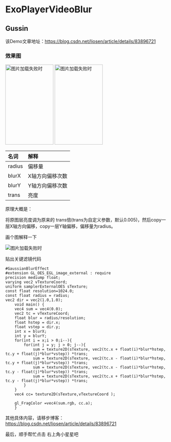 # ExoPlayerVideoBlur
## Gussin

该Demo文章地址：https://blog.csdn.net/liosen/article/details/83896721

### 效果图
<div>
<img src="https://github.com/liosen/ExoPlayerVideoBlur/blob/master/img/befor.png" width="150" height="250" alt="图片加载失败时"/>

<img src="https://github.com/liosen/ExoPlayerVideoBlur/blob/master/img/after.png" width="150" height="250" alt="图片加载失败时"/>
</div>

|名词|解释|
|:---|:---|
|radius|偏移量|
|blurX|X轴方向偏移次数|
|blurY|Y轴方向偏移次数|
|trans|亮度|

 原理大概是：

将原图层亮度调为原来的 trans倍(trans为自定义参数，默认0.005)，然后copy一层X轴方向偏移，copy一层Y轴偏移，偏移量为radius。

画个图解释一下

<img src="https://github.com/liosen/ExoPlayerVideoBlur/blob/master/img/图解.png" alt="图片加载失败时"/>

贴出关键滤镜代码
```
#GaussianBlurEffect
#extension GL_OES_EGL_image_external : require
precision mediump float;
varying vec2 vTextureCoord;
uniform samplerExternalOES sTexture;
const float resolution=1024.0;
const float radius = radius;
vec2 dir = vec2(1.0,1.0);
    void main() {
    vec4 sum = vec4(0.0);
    vec2 tc = vTextureCoord;
    float blur = radius/resolution;
    float hstep = dir.x;
    float vstep = dir.y;
    int x = blurX;
    int y = blurY;
    for(int i = x;i > 0;i--){ 
    	for(int j = y; j > 0; j--){
    		sum = texture2D(sTexture, vec2(tc.x + float(i)*blur*hstep, tc.y + float(j)*blur*vstep)) *trans;
		    sum = texture2D(sTexture, vec2(tc.x - float(i)*blur*hstep, tc.y + float(j)*blur*vstep)) *trans;
		    sum = texture2D(sTexture, vec2(tc.x - float(i)*blur*hstep, tc.y - float(j)*blur*vstep)) *trans;
		    sum = texture2D(sTexture, vec2(tc.x + float(i)*blur*hstep, tc.y - float(j)*blur*vstep)) *trans;
    	}
    }
    vec4 cc= texture2D(sTexture,vTextureCoord );
 
    gl_FragColor =vec4(sum.rgb, cc.a);
    }
```

其他具体内容，请移步博客：
https://blog.csdn.net/liosen/article/details/83896721

最后，顺手帮忙点击 右上角小星星吧


